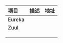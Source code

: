 | 项目 | 描述 | 地址 |
| :--- | :--- | :--- |
| Eureka |  |  |
| Zuul |  |  |
|  |  |  |
|  |  |  |
|  |  |  |



